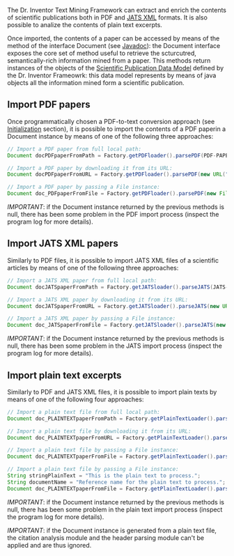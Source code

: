 The Dr. Inventor Text Mining Framework can extract and enrich the contents of scientific publications both in PDF and [JATS XML](https://jats.nlm.nih.gov/publishing/tag-library/1.1/index.html) formats. It is also possible to analize the contents of plain text excerpts.

Once imported, the contents of a paper can be accessed by means of the method of the interface Document (see [Javadoc](http://taln.upf.edu/drinventor/doc/)): the Document interface exposes the core set of method useful to retrieve the scturcutred, semantically-rich information mined from a paper. This methods return instances of the objects of the [Scientific Publication Data Model](ScuPubDataModel) defined by the Dr. Inventor Frameowrk: this data model represents by means of java objects all the information mined form a scientific publication.


## Import PDF papers
Once programmatically chosen a PDF-to-text conversion approach (see [Initialization](Initialize) section), it is possible to import the contents of a PDF paperin a Document instance by means of one of the following three approaches:
```java
// Import a PDF paper from full local path:
Document docPDFpaperFromPath = Factory.getPDFloader().parsePDF(PDF-PAPER-LOCAL-FILE-PATH);

// Import a PDF paper by downloading it from its URL:
Document docPDFpaperFromURL = Factory.getPDFloader().parsePDF(new URL("http://www2007.org/workshops/paper_45.pdf"));

// Import a PDF paper by passing a File instance:
Document doc_PDFpaperFromFile = Factory.getPDFloader().parsePDF(new File(PDF-PAPER-LOCAL-FILE-PATH));
```  

*IMPORTANT*: if the Document instance returned by the previous methods is null, there has been some problem in the PDF import process (inspect the program log for more details).


## Import JATS XML papers
Similarly to PDF files, it is possible to import JATS XML files of a scientific articles by means of one of the following three approaches:
```java
// Import a JATS XML paper from full local path:
Document docJATSpaperFromPath = Factory.getJATSloader().parseJATS(JATS-PAPER-LOCAL-FILE-PATH);

// Import a JATS XML paper by downloading it from its URL:
Document docJATSpaperFromURL = Factory.getJATSloader().parseJATS(new URL("http://journals.plos.org/plosone/article/asset?id=10.1371/journal.pone.0141854.XML&download="));

// Import a JATS XML paper by passing a File instance:
Document doc_JATSpaperFromFile = Factory.getJATSloader().parseJATS(new File(JATS-PAPER-LOCAL-FILE-PATH));
```  

*IMPORTANT*: if the Document instance returned by the previous methods is null, there has been some problem in the JATS import process (inspect the program log for more details).



## Import plain text excerpts
Similarly to PDF and JATS XML files, it is possible to import plain texts by means of one of the following four approaches:
```java
// Import a plain text file from full local path:
Document doc_PLAINTEXTpaperFromPath = Factory.getPlainTextLoader().parsePlainText(PLAIN-TEXT-LOCAL-FILE-PATH);

// Import a plain text file by downloading it from its URL:
Document doc_PLAINTEXTpaperFromURL = Factory.getPlainTextLoader().parsePlainText(new URL("http://myexample.com/plainText.txt"));

// Import a plain text file by passing a File instance:
Document doc_PLAINTEXTpaperFromFile = Factory.getPlainTextLoader().parsePlainText(new File(PLAIN-TEXT-LOCAL-FILE-PATH));

// Import a plain text file by passing a File instance:
String stringPlainText = "This is the plain text to process.";
String documentName = "Reference name for the plain text to process.";
Document doc_PLAINTEXTpaperFromFile = Factory.getPlainTextLoader().parseString(stringPlainText, documentName);
```  

*IMPORTANT*: if the Document instance returned by the previous methods is null, there has been some problem in the plain text import process (inspect the program log for more details).

*IMPORTANT*: if the Document instance is generated from a plain text file, the citation analysis module and the header parsing module can't be applied and are thus ignored.

